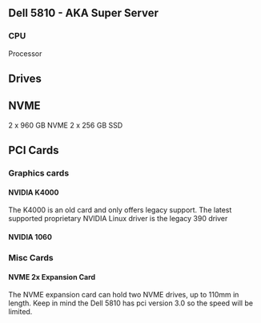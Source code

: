 ## Dell 5810 - AKA Super Server
### CPU
Processor 

## Drives
## NVME
2 x 960 GB NVME
2 x 256 GB SSD

## PCI Cards
### Graphics cards
#### NVIDIA K4000
The K4000 is an old card and only offers legacy support.  The latest supported proprietary NVIDIA Linux driver is the legacy 390 driver

#### NVIDIA 1060
### Misc Cards
#### NVME 2x Expansion Card
The NVME expansion card can hold two NVME drives, up to 110mm in length.  Keep in mind the Dell 5810 has pci version 3.0 so the speed will be limited.

